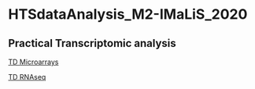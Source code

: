 # HTSdataAnalysis_M2-IMaLiS_2020

## Practical Transcriptomic analysis

[TD Microarrays](./TD_Microarrays/Microarrays.Rmd)

[TD RNAseq](./TD_RNAseq/TD_RNAseq.md)
